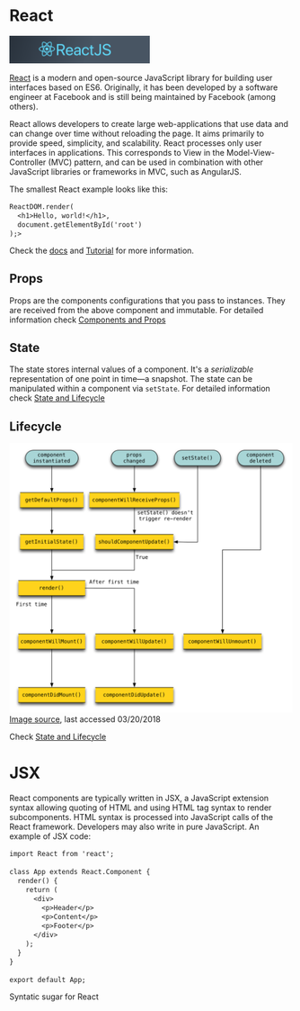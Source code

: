 # React

<img src="../images/reactjs.png" alt="" style="width: 250px;"/>

[React](https://reactjs.org) is a modern and open-source JavaScript library for building user interfaces based on ES6. Originally, it has been developed
by a software engineer at Facebook and is still being maintained by Facebook (among others).

React allows developers to create large web-applications that use data and can change over time without reloading the page. It aims primarily to provide speed, simplicity, and scalability. React processes only user interfaces in applications. This corresponds to View in the Model-View-Controller (MVC) pattern, and can be used in combination with other JavaScript libraries or frameworks in MVC, such as AngularJS.

The smallest React example looks like this:
```
ReactDOM.render(
  <h1>Hello, world!</h1>,
  document.getElementById('root')
);>
```

Check the [docs](https://reactjs.org/docs/hello-world.html) and [Tutorial](https://reactjs.org/tutorial/tutorial.html) for more information.

## Props

Props are the components configurations that you pass to instances. They are received from the above component and immutable.
For detailed information check [Components and Props](https://reactjs.org/docs/components-and-props.html)


## State

The state stores internal values of a component. It's a *serializable* representation of one point in time—a snapshot. The state can be manipulated within a component via `setState`. For detailed information check [State and Lifecycle](https://reactjs.org/docs/state-and-lifecycle.html)


## Lifecycle

![](../images/react_lifecycle.png)
[Image source](https://kunigami.blog/2015/04/28/react-js-introduction/), last accessed 03/20/2018
 
Check [State and Lifecycle](https://reactjs.org/docs/state-and-lifecycle.html)


# JSX

React components are typically written in JSX, a JavaScript extension syntax allowing quoting of HTML and using HTML tag syntax to render subcomponents. HTML syntax is processed into JavaScript calls of the React framework. Developers may also write in pure JavaScript. An example of JSX code:

```
import React from 'react';

class App extends React.Component {
  render() {
    return (
      <div>
        <p>Header</p>
        <p>Content</p>
        <p>Footer</p>
      </div>
    );
  }
}

export default App;
```
Syntatic sugar for React
